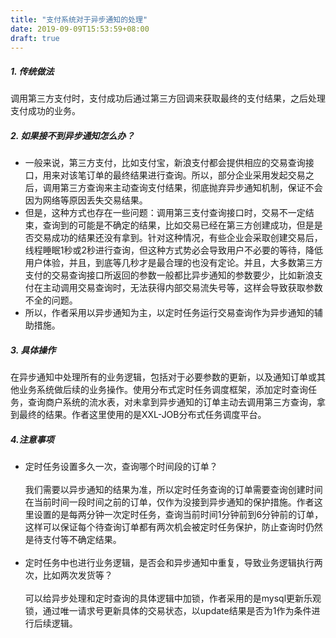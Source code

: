 ```yaml
---
title: "支付系统对于异步通知的处理"
date: 2019-09-09T15:53:59+08:00
draft: true
---
```


##### 1. 传统做法

调用第三方支付时，支付成功后通过第三方回调来获取最终的支付结果，之后处理支付成功的业务。
##### 2. 如果接不到异步通知怎么办？
- 一般来说，第三方支付，比如支付宝，新浪支付都会提供相应的交易查询接口，用来对该笔订单的最终结果进行查询。所以，部分企业采用发起交易之后，调用第三方查询来主动查询支付结果，彻底抛弃异步通知机制，保证不会因为网络等原因丢失交易结果。
- 但是，这种方式也存在一些问题：调用第三支付查询接口时，交易不一定结束，查询到的可能是不确定的结果，比如交易已经在第三方创建成功，但是是否交易成功的结果还没有拿到。针对这种情况，有些企业会采取创建交易后，线程睡眠1秒或2秒进行查询，但这种方式势必会导致用户不必要的等待，降低用户体验，并且，到底等几秒才是最合理的也没有定论。并且，大多数第三方支付的交易查询接口所返回的参数一般都比异步通知的参数要少，比如新浪支付在主动调用交易查询时，无法获得内部交易流失号等，这样会导致获取参数不全的问题。
- 所以，作者采用以异步通知为主，以定时任务运行交易查询作为异步通知的辅助措施。
##### 3. 具体操作
在异步通知中处理所有的业务逻辑，包括对于必要参数的更新，以及通知订单或其他业务系统做后续的业务操作。使用分布式定时任务调度框架，添加定时查询任务，查询商户系统的流水表，对未拿到异步通知的订单主动去调用第三方查询，拿到最终的结果。作者这里使用的是XXL-JOB分布式任务调度平台。

##### 4.注意事项
- 定时任务设置多久一次，查询哪个时间段的订单？ <br><br>
我们需要以异步通知的结果为准，所以定时任务查询的订单需要查询创建时间在当前时间一段时间之前的订单，仅作为没接到异步通知的保护措施。作者这里设置的是每两分钟一次定时任务，查询当前时间1分钟前到6分钟前的订单，这样可以保证每个待查询订单都有两次机会被定时任务保护，防止查询时仍然是待支付等不确定结果。<br><br>
- 定时任务中也进行业务逻辑，是否会和异步通知中重复，导致业务逻辑执行两次，比如两次发货等？
<br><br>
可以给异步处理和定时查询的具体逻辑中加锁，作者采用的是mysql更新乐观锁，通过唯一请求号更新具体的交易状态，以update结果是否为1作为条件进行后续逻辑。